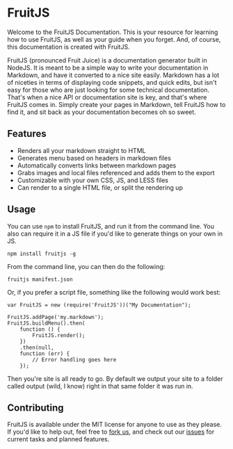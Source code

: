 # FruitJS

Welcome to the FruitJS Documentation. This is your resource for learning how
to use FruitJS, as well as your guide when you forget. And, of course, this
documentation is created with FruitJS.

FruitJS (pronounced Fruit Juice) is a documentation generator built in NodeJS.
It is meant to be a simple way to write your documentation in Markdown, and
have it converted to a nice site easily. Markdown has a lot of niceties in
terms of displaying code snippets, and quick edits, but isn't easy for 
those who are just looking for some technical documentation. That's when a
nice API or documentation site is key, and that's where FruitJS comes in.
Simply create your pages in Markdown, tell FruitJS how to find it, and sit
back as your documentation becomes oh so sweet.

## Features

 - Renders all your markdown straight to HTML
 - Generates menu based on headers in markdown files
 - Automatically converts links between markdown pages
 - Grabs images and local files referenced and adds them to the export
 - Customizable with your own CSS, JS, and LESS files
 - Can render to a single HTML file, or split the rendering up

## Usage

You can use `npm` to install FruitJS, and run it from the command line.
You also can require it in a JS file if you'd like to generate things
on your own in JS.

	npm install fruitjs -g

From the command line, you can then do the following:

	fruitjs manifest.json

Or, if you prefer a script file, something like the following would work best:

	var FruitJS = new (require('FruitJS'))("My Documentation");
	
	FruitJS.addPage('my.markdown');
	FruitJS.buildMenu().then(
		function () {
			FruitJS.render();
		})
		.then(null,
		function (err) {
			// Error handling goes here
		});

Then you're site is all ready to go. By default we output your site to a folder
called output (wild, I know) right in that same folder it was run in.

## Contributing

FruitJS is available under the MIT license for anyone to use as they please. If
you'd like to help out, feel free to [fork us][1], and check out our [issues][2]
for current tasks and planned features.

 [1]: https://github.com/ktsashes/FruitJS
 [2]: https://github.com/ktsashes/FruitJS/issues